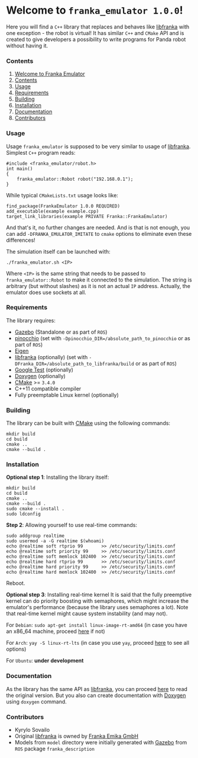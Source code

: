 # Welcome to `franka_emulator 1.0.0`!

Here you will find a `C++` library that replaces and behaves like [libfranka](https://frankaemika.github.io/docs/libfranka.html) with one exception - the robot is virtual! It has similar `C++` and `CMake` API and is created to give developers a possibility to write programs for Panda robot without having it.

### Contents
1. [Welcome to Franka Emulator](#welcome-to-franka-emulator)
2. [Contents](#contents)
3. [Usage](#usage)
4. [Requirements](#requirements)
5. [Building](#building)
6. [Installation](#installation)
7. [Documentation](#documentation)
8. [Contributors](#contributors)

### Usage
Usage `franka_emulator` is supposed to be very similar to usage of [libfranka](https://frankaemika.github.io/docs/libfranka.html). Simplest `C++` program reads:
```
#include <franka_emulator/robot.h>
int main()
{
	franka_emulator::Robot robot("192.168.0.1");
}
```
While typical `CMakeLists.txt` usage looks like:
```
find_package(FrankaEmulator 1.0.0 REQUIRED)
add_executable(example example.cpp)
target_link_libraries(example PRIVATE Franka::FrankaEmulator)
```
And that's it, no further changes are needed. And is that is not enough, you can add `-DFRANKA_EMULATOR_IMITATE` to `cmake` options to eliminate even these differences!

The simulation itself can be launched with:
```
./franka_emulator.sh <IP>
```
Where `<IP>` is the same string that needs to be passed to `franka_emulator::Robot` to make it connected to the simulation. The string is arbitrary (but without slashes) as it is not an actual `IP` address. Actually, the emulator does use sockets at all.

### Requirements
The library requires:
 - [Gazebo](http://gazebosim.org) (Standalone or as part of `ROS`)
 - [pinocchio](https://stack-of-tasks.github.io/pinocchio) (set with `-Dpinocchio_DIR=/absolute_path_to_pinocchio` or as part of `ROS`)
 - [Eigen](https://eigen.tuxfamily.org)
 - [libfranka](https://github.com/frankaemika/libfranka) (optionally) (set with `-DFranka_DIR=/absolute_path_to_libfranka/build` or as part of `ROS`)
 - [Google Test](https://github.com/google/googletest) (optionally)
 - [Doxygen](https://www.doxygen.nl/index.html) (optionally)
 - [CMake](https://cmake.org) >= `3.4.0`
 - C++11 compatible compiler
 - Fully preemptable Linux kernel (optionally)

### Building
The library can be built with [CMake](https://cmake.org) using the following commands:
```
mkdir build
cd build
cmake ..
cmake --build .
```

### Installation
**Optional step 1**: Installing the library itself:
```
mkdir build
cd build
cmake ..
cmake --build .
sudo cmake --install .
sudo ldconfig
```

**Step 2**: Allowing yourself to use real-time commands:
```
sudo addgroup realtime
sudo usermod -a -G realtime $(whoami)
echo @realtime soft rtprio 99       >> /etc/security/limits.conf
echo @realtime soft priority 99     >> /etc/security/limits.conf
echo @realtime soft memlock 102400  >> /etc/security/limits.conf
echo @realtime hard rtprio 99       >> /etc/security/limits.conf
echo @realtime hard priority 99     >> /etc/security/limits.conf
echo @realtime hard memlock 102400  >> /etc/security/limits.conf
```
Reboot.

**Optional step 3**: Installing real-time kernel
It is said that the fully preemptive kernel can do priority boosting with semaphores, which might increase the emulator's performance (because the library uses semaphores a lot). Note that real-time kernel might cause system instability (and may not).

For `Debian`: `sudo apt-get install linux-image-rt-amd64` (in case you have an x86_64 machine, proceed [here](https://packages.debian.org/search?keywords=linux-image-rt&searchon=names&suite=stable&section=all) if not)

For `Arch`: `yay -S linux-rt-lts` (in case you use `yay`, proceed [here](https://wiki.archlinux.org/title/AUR_helpers) to see all options)

For `Ubuntu`: **under development**

### Documentation
As the library has the same API as [libfranka](https://frankaemika.github.io/docs/index.html#), you can proceed [here](https://frankaemika.github.io/libfranka/) to read the original version. But you also can create documentation with [Doxygen](https://www.doxygen.nl) using `doxygen` command.

### Contributors
 - Kyrylo Sovailo
 - Original [libfranka](https://github.com/intelligent-soft-robots/o80) is owned by [Franka Emika GmbH](https://www.franka.de)
 - Models from `model` directory were initially generated with [Gazebo](http://gazebosim.org) from `ROS` package `franka_description`

